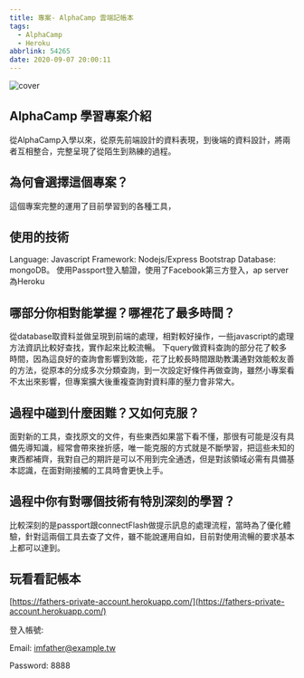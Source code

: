 ```yaml
---
title: 專案- AlphaCamp 雲端記帳本
tags:
  - AlphaCamp
  - Heroku
abbrlink: 54265
date: 2020-09-07 20:00:11
---
```


![cover](/reins-note/images/expense_tracker.jpg)


 ## AlphaCamp 學習專案介紹

從AlphaCamp入學以來，從原先前端設計的資料表現，到後端的資料設計，將兩者互相整合，完整呈現了從陌生到熟練的過程。


## 為何會選擇這個專案？

這個專案完整的運用了目前學習到的各種工具，


## 使用的技術

Language: Javascript 
Framework: Nodejs/Express Bootstrap
Database: mongoDB。
使用Passport登入驗證，使用了Facebook第三方登入，ap server為Heroku


## 哪部分你相對能掌握？哪裡花了最多時間？

從database取資料並做呈現到前端的處理，相對較好操作，一些javascript的處理方法資訊比較好查找，實作起來比較流暢。
下query做資料查詢的部分花了較多時間，因為這良好的查詢會影響到效能，花了比較長時間跟助教溝通對效能較友善的方法，從原本的分成多次分類查詢，到一次設定好條件再做查詢，雖然小專案看不太出來影響，但專案擴大後重複查詢對資料庫的壓力會非常大。


## 過程中碰到什麼困難？又如何克服？

面對新的工具，查找原文的文件，有些東西如果當下看不懂，那很有可能是沒有具備先導知識，經常會帶來挫折感，唯一能克服的方式就是不斷學習，把這些未知的東西都補齊，我對自己的期許是可以不用到完全通透，但是對該領域必需有具備基本認識，在面對剛接觸的工具時會更快上手。


## 過程中你有對哪個技術有特別深刻的學習？

比較深刻的是passport跟connectFlash做提示訊息的處理流程，當時為了優化體驗，針對這兩個工具去查了文件，雖不能說運用自如，目前對使用流暢的要求基本上都可以達到。




## 玩看看記帳本

[https://fathers-private-account.herokuapp.com/](https://fathers-private-account.herokuapp.com/)



登入帳號:

Email: 
imfather@example.tw

Password: 
8888